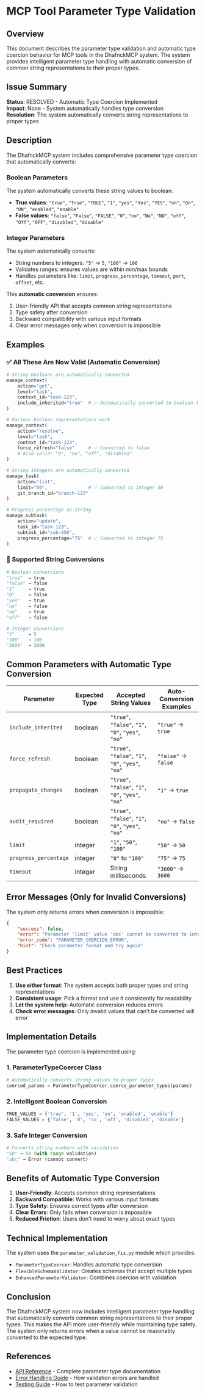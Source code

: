 # MCP Tool Parameter Type Validation

## Overview

This document describes the parameter type validation and automatic type coercion behavior for MCP tools in the DhafnckMCP system. The system provides intelligent parameter type handling with automatic conversion of common string representations to their proper types.

## Issue Summary

**Status**: RESOLVED - Automatic Type Coercion Implemented  
**Impact**: None - System automatically handles type conversion  
**Resolution**: The system automatically converts string representations to proper types  

## Description

The DhafnckMCP system includes comprehensive parameter type coercion that automatically converts:

### Boolean Parameters
The system automatically converts these string values to boolean:
- **True values**: `"true"`, `"True"`, `"TRUE"`, `"1"`, `"yes"`, `"Yes"`, `"YES"`, `"on"`, `"On"`, `"ON"`, `"enabled"`, `"enable"`
- **False values**: `"false"`, `"False"`, `"FALSE"`, `"0"`, `"no"`, `"No"`, `"NO"`, `"off"`, `"Off"`, `"OFF"`, `"disabled"`, `"disable"`

### Integer Parameters
The system automatically converts:
- String numbers to integers: `"5"` → `5`, `"100"` → `100`
- Validates ranges: ensures values are within min/max bounds
- Handles parameters like: `limit`, `progress_percentage`, `timeout`, `port`, `offset`, etc.

This **automatic conversion** ensures:
1. User-friendly API that accepts common string representations
2. Type safety after conversion
3. Backward compatibility with various input formats
4. Clear error messages only when conversion is impossible

## Examples

### ✅ All These Are Now Valid (Automatic Conversion)
```python
# String booleans are automatically converted
manage_context(
    action="get",
    level="task",
    context_id="task-123",
    include_inherited="true"  # ✅ Automatically converted to boolean true
)

# Various boolean representations work
manage_context(
    action="resolve",
    level="task",
    context_id="task-123",
    force_refresh="false"     # ✅ Converted to false
    # Also valid: "0", "no", "off", "disabled"
)

# String integers are automatically converted
manage_task(
    action="list",
    limit="50",               # ✅ Converted to integer 50
    git_branch_id="branch-123"
)

# Progress percentage as string
manage_subtask(
    action="update",
    task_id="task-123",
    subtask_id="sub-456",
    progress_percentage="75"  # ✅ Converted to integer 75
)
```

### 🎯 Supported String Conversions
```python
# Boolean conversions
"true"  → true
"false" → false  
"1"     → true
"0"     → false
"yes"   → true
"no"    → false
"on"    → true
"off"   → false

# Integer conversions
"5"     → 5
"100"   → 100
"3600"  → 3600
```

## Common Parameters with Automatic Type Conversion

| Parameter | Expected Type | Accepted String Values | Auto-Conversion Examples |
|-----------|--------------|----------------------|--------------------------|
| `include_inherited` | boolean | `"true"`, `"false"`, `"1"`, `"0"`, `"yes"`, `"no"` | `"true"` → `true` |
| `force_refresh` | boolean | `"true"`, `"false"`, `"1"`, `"0"`, `"yes"`, `"no"` | `"false"` → `false` |
| `propagate_changes` | boolean | `"true"`, `"false"`, `"1"`, `"0"`, `"yes"`, `"no"` | `"1"` → `true` |
| `audit_required` | boolean | `"true"`, `"false"`, `"1"`, `"0"`, `"yes"`, `"no"` | `"no"` → `false` |
| `limit` | integer | `"1"`, `"50"`, `"100"` | `"50"` → `50` |
| `progress_percentage` | integer | `"0"` to `"100"` | `"75"` → `75` |
| `timeout` | integer | String milliseconds | `"3600"` → `3600` |

## Error Messages (Only for Invalid Conversions)

The system only returns errors when conversion is impossible:

```json
{
    "success": false,
    "error": "Parameter 'limit' value 'abc' cannot be converted to integer",
    "error_code": "PARAMETER_COERCION_ERROR",
    "hint": "Check parameter format and try again"
}
```

## Best Practices

1. **Use either format**: The system accepts both proper types and string representations
2. **Consistent usage**: Pick a format and use it consistently for readability
3. **Let the system help**: Automatic conversion reduces errors
4. **Check error messages**: Only invalid values that can't be converted will error

## Implementation Details

The parameter type coercion is implemented using:

### 1. **ParameterTypeCoercer Class**
```python
# Automatically converts string values to proper types
coerced_params = ParameterTypeCoercer.coerce_parameter_types(params)
```

### 2. **Intelligent Boolean Conversion**
```python
TRUE_VALUES = {'true', '1', 'yes', 'on', 'enabled', 'enable'}
FALSE_VALUES = {'false', '0', 'no', 'off', 'disabled', 'disable'}
```

### 3. **Safe Integer Conversion**
```python
# Converts string numbers with validation
"50" → 50 (with range validation)
"abc" → Error (cannot convert)
```

## Benefits of Automatic Type Conversion

1. **User-Friendly**: Accepts common string representations
2. **Backward Compatible**: Works with various input formats
3. **Type Safety**: Ensures correct types after conversion
4. **Clear Errors**: Only fails when conversion is impossible
5. **Reduced Friction**: Users don't need to worry about exact types

## Technical Implementation

The system uses the `parameter_validation_fix.py` module which provides:
- `ParameterTypeCoercer`: Handles automatic type conversion
- `FlexibleSchemaValidator`: Creates schemas that accept multiple types
- `EnhancedParameterValidator`: Combines coercion with validation

## Conclusion

The DhafnckMCP system now includes intelligent parameter type handling that automatically converts common string representations to their proper types. This makes the API more user-friendly while maintaining type safety. The system only returns errors when a value cannot be reasonably converted to the expected type.

## References

- [API Reference](/docs/api-reference.md) - Complete parameter type documentation
- [Error Handling Guide](/docs/error-handling-and-logging.md) - How validation errors are handled
- [Testing Guide](/docs/testing.md) - How to test parameter validation